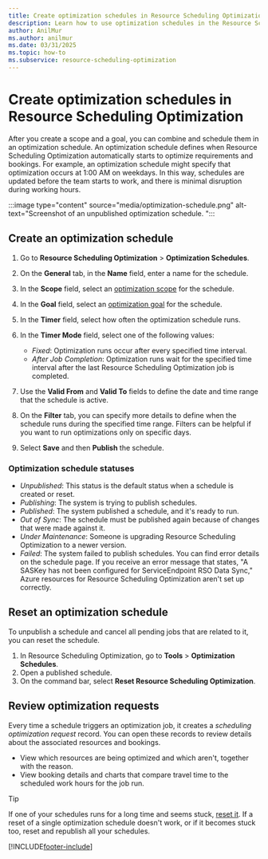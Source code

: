 ```yaml
---
title: Create optimization schedules in Resource Scheduling Optimization
description: Learn how to use optimization schedules in the Resource Scheduling Optimization Add-in for Dynamics 365 Field Service.
author: AnilMur
ms.author: anilmur
ms.date: 03/31/2025
ms.topic: how-to
ms.subservice: resource-scheduling-optimization
---
```


# Create optimization schedules in Resource Scheduling Optimization

After you create a scope and a goal, you can combine and schedule them in an optimization schedule. An optimization schedule defines when Resource Scheduling Optimization automatically starts to optimize requirements and bookings. For example, an optimization schedule might specify that optimization occurs at 1:00 AM on weekdays. In this way, schedules are updated before the team starts to work, and there is minimal disruption during working hours.

:::image type="content" source="media/optimization-schedule.png" alt-text="Screenshot of an unpublished optimization schedule. ":::

## Create an optimization schedule

1. Go to **Resource Scheduling Optimization** > **Optimization Schedules**.

1. On the **General** tab, in the **Name** field, enter a name for the schedule.

1. In the **Scope** field, select an [optimization scope](rso-optimization-scope.md) for the schedule.

1. In the **Goal** field, select an [optimization goal](rso-optimization-goal.md) for the schedule.

1. In the **Timer** field, select how often the optimization schedule runs.

1. In the **Timer Mode** field, select one of the following values:

    - *Fixed*: Optimization runs occur after every specified time interval.
    - *After Job Completion*: Optimization runs wait for the specified time interval after the last Resource Scheduling Optimization job is completed.

1. Use the **Valid From** and **Valid To** fields to define the date and time range that the schedule is active.

1. On the **Filter** tab, you can specify more details to define when the schedule runs during the specified time range. Filters can be helpful if you want to run optimizations only on specific days.

1. Select **Save** and then **Publish** the schedule.

### Optimization schedule statuses

- *Unpublished*: This status is the default status when a schedule is created or reset.
- *Publishing*: The system is trying to publish schedules.
- *Published*: The system published a schedule, and it's ready to run.
- *Out of Sync*: The schedule must be published again because of changes that were made against it.
- *Under Maintenance*: Someone is upgrading Resource Scheduling Optimization to a newer version.
- *Failed*: The system failed to publish schedules. You can find error details on the schedule page. If you receive an error message that states, "A SASKey has not been configured for ServiceEndpoint RSO Data Sync," Azure resources for Resource Scheduling Optimization aren't set up correctly.

## Reset an optimization schedule

To unpublish a schedule and cancel all pending jobs that are related to it, you can reset the schedule.

1. In Resource Scheduling Optimization, go to **Tools** > **Optimization Schedules**.
1. Open a published schedule.
1. On the command bar, select **Reset Resource Scheduling Optimization**.

## Review optimization requests

Every time a schedule triggers an optimization job, it creates a *scheduling optimization request* record. You can open these records to review details about the associated resources and bookings.

- View which resources are being optimized and which aren't, together with the reason.
- View booking details and charts that compare travel time to the scheduled work hours for the job run.

> [!TIP]
> If one of your schedules runs for a long time and seems stuck, [reset it](#reset-an-optimization-schedule). If a reset of a single optimization schedule doesn't work, or if it becomes stuck too, reset and republish all your schedules.

[!INCLUDE[footer-include](../includes/footer-banner.md)]
